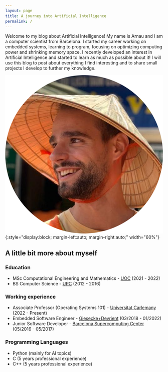 ```yaml
---
layout: page
title: A journey into Artificial Intelligence
permalink: /
---
```



Welcome to my blog about Artificial Intelligence! My name is Arnau and I am a computer scientist from Barcelona. I started my career working on embedded systems, learning to program, focusing on optimizing computing power and shrinking memory space. I recently developed an interest in Artificial Intelligence and started to learn as much as possible about it! I will use this blog to post about everything I find interesting and to share small projects I develop to further my knowledge.

![placeholder](/images/profile.png){:style="display:block; margin-left:auto; margin-right:auto;"  width="60%"}


## A little bit more about myself

### Education

- MSc Computational Engineering and Mathematics - [UOC](https://www.upc.edu/en?set_language=en) (2021 - 2022)
- BS Computer Science - [UPC](https://www.upc.edu/en?set_language=en) (2012 - 2016)

### Working experience

- Associate Professor (Operating Systems 101) - [Universitat Carlemany](https://www.universitatcarlemany.com/) (2022 - Present)
- Embedded Software Engineer - [Giesecke+Devrient](https://www.gi-de.com/en/) (03/2018 - 01/2022)
- Junior Software Developer - [Barcelona Supercomputing Center](https://www.bsc.es/) (05/2016 - 05/2017)

### Programming Languages

- Python (mainly for AI topics)
- C (5 years professional experience)
- C++ (5 years professional experience)
